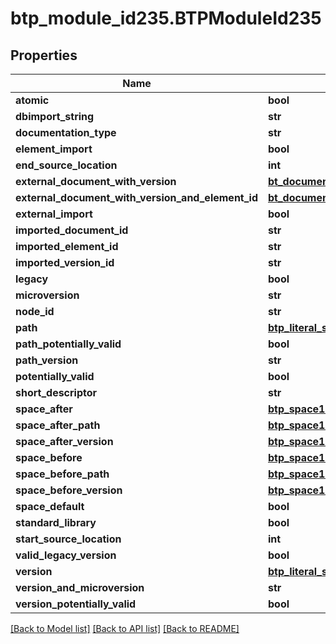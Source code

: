 # btp_module_id235.BTPModuleId235

## Properties
Name | Type | Description | Notes
------------ | ------------- | ------------- | -------------
**atomic** | **bool** |  | [optional] 
**dbimport_string** | **str** |  | [optional] 
**documentation_type** | **str** |  | [optional] 
**element_import** | **bool** |  | [optional] 
**end_source_location** | **int** |  | [optional] 
**external_document_with_version** | [**bt_document_with_version_id.BTDocumentWithVersionId**](BTDocumentWithVersionId.md) |  | [optional] 
**external_document_with_version_and_element_id** | [**bt_document_with_version_and_element_id.BTDocumentWithVersionAndElementId**](BTDocumentWithVersionAndElementId.md) |  | [optional] 
**external_import** | **bool** |  | [optional] 
**imported_document_id** | **str** |  | [optional] 
**imported_element_id** | **str** |  | [optional] 
**imported_version_id** | **str** |  | [optional] 
**legacy** | **bool** |  | [optional] 
**microversion** | **str** |  | [optional] 
**node_id** | **str** |  | [optional] 
**path** | [**btp_literal_string259.BTPLiteralString259**](BTPLiteralString259.md) |  | [optional] 
**path_potentially_valid** | **bool** |  | [optional] 
**path_version** | **str** |  | [optional] 
**potentially_valid** | **bool** |  | [optional] 
**short_descriptor** | **str** |  | [optional] 
**space_after** | [**btp_space10.BTPSpace10**](BTPSpace10.md) |  | [optional] 
**space_after_path** | [**btp_space10.BTPSpace10**](BTPSpace10.md) |  | [optional] 
**space_after_version** | [**btp_space10.BTPSpace10**](BTPSpace10.md) |  | [optional] 
**space_before** | [**btp_space10.BTPSpace10**](BTPSpace10.md) |  | [optional] 
**space_before_path** | [**btp_space10.BTPSpace10**](BTPSpace10.md) |  | [optional] 
**space_before_version** | [**btp_space10.BTPSpace10**](BTPSpace10.md) |  | [optional] 
**space_default** | **bool** |  | [optional] 
**standard_library** | **bool** |  | [optional] 
**start_source_location** | **int** |  | [optional] 
**valid_legacy_version** | **bool** |  | [optional] 
**version** | [**btp_literal_string259.BTPLiteralString259**](BTPLiteralString259.md) |  | [optional] 
**version_and_microversion** | **str** |  | [optional] 
**version_potentially_valid** | **bool** |  | [optional] 

[[Back to Model list]](../README.md#documentation-for-models) [[Back to API list]](../README.md#documentation-for-api-endpoints) [[Back to README]](../README.md)


